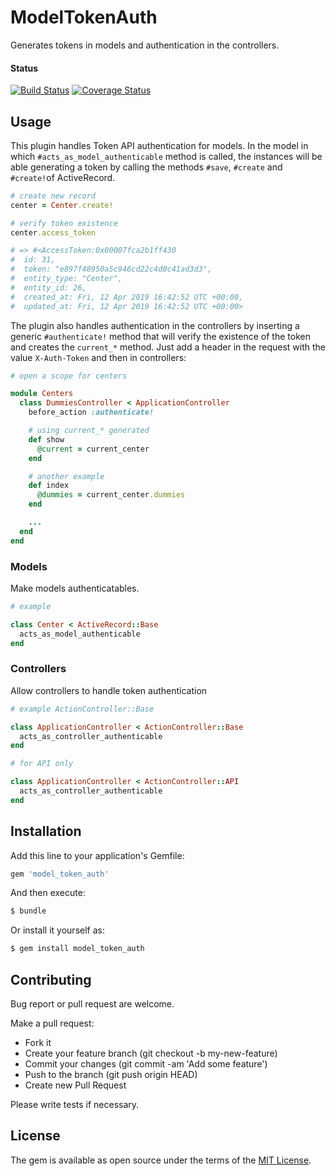 # ModelTokenAuth

Generates tokens in models and authentication in the controllers.

#### Status

[![Build Status](https://travis-ci.org/armando1339/model_token_auth.svg?branch=develop)](https://travis-ci.org/armando1339/model_token_auth) [![Coverage Status](https://coveralls.io/repos/github/armando1339/model_token_auth/badge.svg?branch=develop)](https://coveralls.io/github/armando1339/model_token_auth?branch=develop)

## Usage

This plugin handles Token API authentication for models. In the model in which
`#acts_as_model_authenticable` method is called, the instances will be able generating
a token by calling the methods `#save`, `#create` and `#create!`of ActiveRecord.

```ruby
# create new record
center = Center.create!

# verify token existence
center.access_token

# => #<AccessToken:0x00007fca2b1ff430
#  id: 31,
#  token: "e897f48950a5c946cd22c4d0c41ad3d3",
#  entity_type: "Center",
#  entity_id: 26,
#  created_at: Fri, 12 Apr 2019 16:42:52 UTC +00:00,
#  updated_at: Fri, 12 Apr 2019 16:42:52 UTC +00:00>
```

The plugin also handles authentication in the controllers by inserting a generic
`#authenticate!` method that will verify the existence of the token and creates
the `current_*` method. Just add a header in the request with the value `X-Auth-Token`
and then in controllers:

```ruby
# open a scope for centers

module Centers
  class DummiesController < ApplicationController
    before_action :authenticate!

    # using current_* generated
    def show
      @current = current_center
    end

    # another example
    def index
      @dummies = current_center.dummies
    end

    ...
  end
end
```


### Models

Make models authenticatables.

```ruby
# example

class Center < ActiveRecord::Base
  acts_as_model_authenticable
end
```

### Controllers

Allow controllers to handle token authentication

```ruby
# example ActionController::Base

class ApplicationController < ActionController::Base
  acts_as_controller_authenticable
end

# for API only

class ApplicationController < ActionController::API
  acts_as_controller_authenticable
end
```

## Installation

Add this line to your application's Gemfile:

```ruby
gem 'model_token_auth'
```

And then execute:

```bash
$ bundle
```

Or install it yourself as:

```bash
$ gem install model_token_auth
```

## Contributing

Bug report or pull request are welcome.

Make a pull request:

- Fork it
- Create your feature branch (git checkout -b my-new-feature)
- Commit your changes (git commit -am 'Add some feature')
- Push to the branch (git push origin HEAD)
- Create new Pull Request

Please write tests if necessary.

## License
The gem is available as open source under the terms of the [MIT License](https://opensource.org/licenses/MIT).
